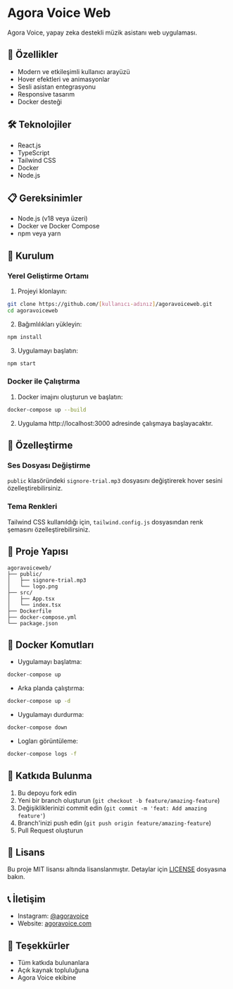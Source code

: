 # Agora Voice Web

Agora Voice, yapay zeka destekli müzik asistanı web uygulaması.

## 🚀 Özellikler

- Modern ve etkileşimli kullanıcı arayüzü
- Hover efektleri ve animasyonlar
- Sesli asistan entegrasyonu
- Responsive tasarım
- Docker desteği

## 🛠️ Teknolojiler

- React.js
- TypeScript
- Tailwind CSS
- Docker
- Node.js

## 📋 Gereksinimler

- Node.js (v18 veya üzeri)
- Docker ve Docker Compose
- npm veya yarn

## 🚀 Kurulum

### Yerel Geliştirme Ortamı

1. Projeyi klonlayın:
```bash
git clone https://github.com/[kullanıcı-adınız]/agoravoiceweb.git
cd agoravoiceweb
```

2. Bağımlılıkları yükleyin:
```bash
npm install
```

3. Uygulamayı başlatın:
```bash
npm start
```

### Docker ile Çalıştırma

1. Docker imajını oluşturun ve başlatın:
```bash
docker-compose up --build
```

2. Uygulama http://localhost:3000 adresinde çalışmaya başlayacaktır.

## 🎨 Özelleştirme

### Ses Dosyası Değiştirme

`public` klasöründeki `signore-trial.mp3` dosyasını değiştirerek hover sesini özelleştirebilirsiniz.

### Tema Renkleri

Tailwind CSS kullanıldığı için, `tailwind.config.js` dosyasından renk şemasını özelleştirebilirsiniz.

## 📁 Proje Yapısı

```
agoravoiceweb/
├── public/
│   ├── signore-trial.mp3
│   └── logo.png
├── src/
│   ├── App.tsx
│   └── index.tsx
├── Dockerfile
├── docker-compose.yml
└── package.json
```

## 🔧 Docker Komutları

- Uygulamayı başlatma:
```bash
docker-compose up
```

- Arka planda çalıştırma:
```bash
docker-compose up -d
```

- Uygulamayı durdurma:
```bash
docker-compose down
```

- Logları görüntüleme:
```bash
docker-compose logs -f
```

## 🤝 Katkıda Bulunma

1. Bu depoyu fork edin
2. Yeni bir branch oluşturun (`git checkout -b feature/amazing-feature`)
3. Değişikliklerinizi commit edin (`git commit -m 'feat: Add amazing feature'`)
4. Branch'inizi push edin (`git push origin feature/amazing-feature`)
5. Pull Request oluşturun

## 📝 Lisans

Bu proje MIT lisansı altında lisanslanmıştır. Detaylar için [LICENSE](LICENSE) dosyasına bakın.

## 📞 İletişim

- Instagram: [@agoravoice](https://instagram.com/agoravoice)
- Website: [agoravoice.com](https://agoravoice.com)

## 🙏 Teşekkürler

- Tüm katkıda bulunanlara
- Açık kaynak topluluğuna
- Agora Voice ekibine
